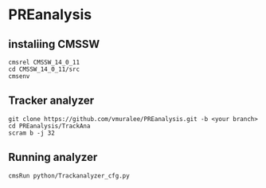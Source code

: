 # PREanalysis
## instaliing CMSSW

```
cmsrel CMSSW_14_0_11
cd CMSSW_14_0_11/src
cmsenv

```

## Tracker analyzer

```
git clone https://github.com/vmuralee/PREanalysis.git -b <your branch>
cd PREanalysis/TrackAna
scram b -j 32
```

## Running analyzer

```
cmsRun python/Trackanalyzer_cfg.py 
```
